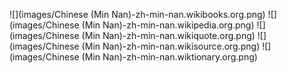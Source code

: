 ![](images/Chinese (Min Nan)-zh-min-nan.wikibooks.org.png)
![](images/Chinese (Min Nan)-zh-min-nan.wikipedia.org.png)
![](images/Chinese (Min Nan)-zh-min-nan.wikiquote.org.png)
![](images/Chinese (Min Nan)-zh-min-nan.wikisource.org.png)
![](images/Chinese (Min Nan)-zh-min-nan.wiktionary.org.png)
